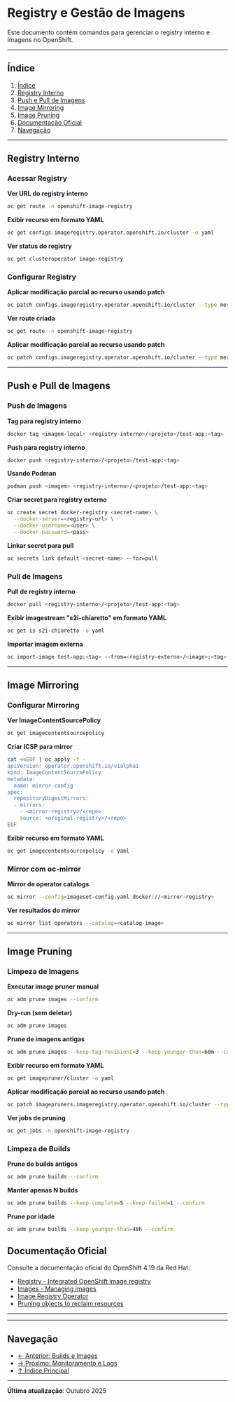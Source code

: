 # Registry e Gestão de Imagens

Este documento contém comandos para gerenciar o registry interno e imagens no OpenShift.

---

## Índice

1. [Índice](#índice)
2. [Registry Interno](#registry-interno)
3. [Push e Pull de Imagens](#push-e-pull-de-imagens)
4. [Image Mirroring](#image-mirroring)
5. [Image Pruning](#image-pruning)
6. [Documentação Oficial](#documentação-oficial)
7. [Navegação](#navegação)
---

## Registry Interno

### Acessar Registry
**Ver URL do registry interno**

```bash
oc get route -n openshift-image-registry
```

**Exibir recurso em formato YAML**

```bash
oc get configs.imageregistry.operator.openshift.io/cluster -o yaml
```

**Ver status do registry**


```bash
oc get clusteroperator image-registry
```

### Configurar Registry
**Aplicar modificação parcial ao recurso usando patch**

```bash
oc patch configs.imageregistry.operator.openshift.io/cluster --type merge -p '{"spec":{"defaultRoute":true}}'
```

**Ver route criada**

```bash
oc get route -n openshift-image-registry
```

**Aplicar modificação parcial ao recurso usando patch**

```bash
oc patch configs.imageregistry.operator.openshift.io/cluster --type merge -p '{"spec":{"storage":{"pvc":{"claim":""}}}}'
```

---

## Push e Pull de Imagens

### Push de Imagens
**Tag para registry interno**

```bash ignore-test
docker tag <imagem-local> <registry-interno>/<projeto>/test-app:<tag>
```

**Push para registry interno**

```bash ignore-test
docker push <registry-interno>/<projeto>/test-app:<tag>
```

**Usando Podman**

```bash ignore-test
podman push <imagem> <registry-interno>/<projeto>/test-app:<tag>
```

**Criar secret para registry externo**

```bash ignore-test
oc create secret docker-registry <secret-name> \
  --docker-server=<registry-url> \
  --docker-username=<user> \
  --docker-password=<pass>
```

**Linkar secret para pull**

```bash ignore-test
oc secrets link default <secret-name> --for=pull
```

### Pull de Imagens
**Pull de registry interno**

```bash ignore-test
docker pull <registry-interno>/<projeto>/test-app:<tag>
```

**Exibir imagestream "s2i-chiaretto" em formato YAML**


```bash
oc get is s2i-chiaretto -o yaml
```

**Importar imagem externa**

```bash ignore-test
oc import-image test-app:<tag> --from=<registry-externo>/<image>:<tag> --confirm
```

---

## Image Mirroring

### Configurar Mirroring
**Ver ImageContentSourcePolicy**

```bash
oc get imagecontentsourcepolicy
```

**Criar ICSP para mirror**

```bash ignore-test
cat <<EOF | oc apply -f -
apiVersion: operator.openshift.io/v1alpha1
kind: ImageContentSourcePolicy
metadata:
  name: mirror-config
spec:
  repositoryDigestMirrors:
  - mirrors:
    - <mirror-registry>/<repo>
    source: <original-registry>/<repo>
EOF
```

**Exibir recurso em formato YAML**

```bash
oc get imagecontentsourcepolicy -o yaml
```

### Mirror com oc-mirror
**Mirror de operator catalogs**

```bash ignore-test
oc mirror --config=imageset-config.yaml docker://<mirror-registry>
```

**Ver resultados do mirror**

```bash ignore-test
oc mirror list operators --catalog=<catalog-image>
```

---

## Image Pruning

### Limpeza de Imagens
**Executar image pruner manual**

```bash ignore-test
oc adm prune images --confirm
```

**Dry-run (sem deletar)**


```bash ignore-test
oc adm prune images
```

**Prune de imagens antigas**

```bash ignore-test
oc adm prune images --keep-tag-revisions=3 --keep-younger-than=60m --confirm
```

**Exibir recurso em formato YAML**

```bash
oc get imagepruner/cluster -o yaml
```

**Aplicar modificação parcial ao recurso usando patch**

```bash
oc patch imagepruners.imageregistry.operator.openshift.io/cluster --type merge -p '{"spec":{"schedule":"0 0 * * *","suspend":false,"keepTagRevisions":3}}'
```

**Ver jobs de pruning**

```bash
oc get jobs -n openshift-image-registry
```

### Limpeza de Builds
**Prune de builds antigos**

```bash ignore-test
oc adm prune builds --confirm
```

**Manter apenas N builds**

```bash ignore-test
oc adm prune builds --keep-complete=5 --keep-failed=1 --confirm
```

**Prune por idade**

```bash ignore-test
oc adm prune builds --keep-younger-than=48h --confirm
```

## Documentação Oficial

Consulte a documentação oficial do OpenShift 4.19 da Red Hat:

- <a href="https://docs.redhat.com/en/documentation/openshift_container_platform/4.19/html/registry">Registry - Integrated OpenShift image registry</a>
- <a href="https://docs.redhat.com/en/documentation/openshift_container_platform/4.19/html/images">Images - Managing images</a>
- <a href="https://docs.redhat.com/en/documentation/openshift_container_platform/4.19/html/registry/configuring-registry-operator">Image Registry Operator</a>
- <a href="https://docs.redhat.com/en/documentation/openshift_container_platform/4.19/html/building_applications">Pruning objects to reclaim resources</a>
---

---

## Navegação

- [← Anterior: Builds e Images](09-builds-images.md)
- [→ Próximo: Monitoramento e Logs](11-monitoramento-logs.md)
- [↑ Índice Principal](README.md)

---

**Última atualização**: Outubro 2025
